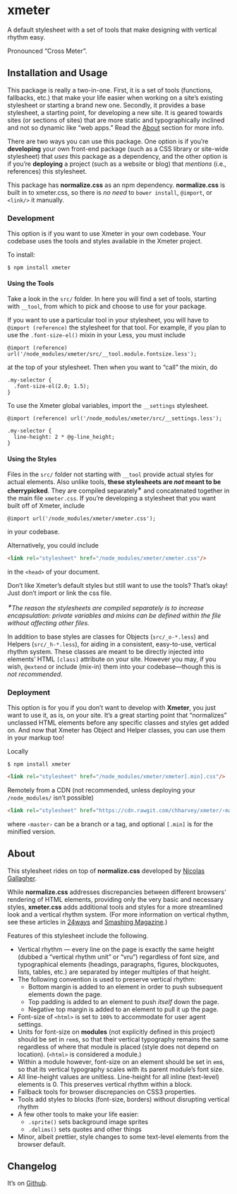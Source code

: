 # xmeter
A default stylesheet with a set of tools that make designing with vertical rhythm easy.

Pronounced “Cross Meter”.

## Installation and Usage

This package is really a two-in-one. First, it is a set of tools (functions,
fallbacks, etc.) that make your life easier when working on a site’s
existing stylesheet or starting a brand new one. Secondly, it provides a base
stylesheet, a starting point, for developing a new site. It is geared towards
sites (or sections of sites) that are more static and typographically inclined
and not so dynamic like “web apps.”
Read the [About](#about) section for more info.

There are two ways you can use this package. One option is if you’re
**developing** your own front-end package (such as a CSS library or site-wide
stylesheet) that *uses* this package as a dependency, and the other option is
if you’re **deploying** a project (such as a website or blog) that *mentions*
(i.e., references) this stylesheet.

This package has **normalize.css** as an npm dependency.
**normalize.css** is built in to xmeter.css, so there is *no need* to
`bower install`, `@import`, or `<link/>` it manually.

### Development

This option is if you want to use Xmeter in your own codebase. Your codebase
uses the tools and styles available in the Xmeter project.

To install:

    $ npm install xmeter

#### Using the Tools

Take a look in the `src/` folder. In here you will find a set of tools, starting
with `__tool`, from which to pick and choose to use for your package.

If you want to use a particular tool in your stylesheet, you will have to
`@import (reference)` the stylesheet for that tool. For example,
if you plan to use the `.font-size-el()` mixin in your Less, you must include

```less
@import (reference) url('/node_modules/xmeter/src/__tool.module.fontsize.less');
```

at the top of your stylesheet. Then when you want to “call” the mixin, do

```less
.my-selector {
  .font-size-el(2.0; 1.5);
}
```

To use the Xmeter global variables, import the `__settings` stylesheet.

```less
@import (reference) url('/node_modules/xmeter/src/__settings.less');

.my-selector {
  line-height: 2 * @g-line_height;
}
```

#### Using the Styles

Files in the `src/` folder not starting with `__tool`
provide actual styles for actual elements. Also unlike tools,
**these stylesheets are *not* meant to be cherrypicked**. They are compiled
separately<sup>&lowast;</sup> and
concatenated together in the main file `xmeter.css`. If you’re developing a
stylesheet that you want built off of Xmeter, include
```less
@import url('/node_modules/xmeter/xmeter.css');
```
in your codebase.

Alternatively, you could include
```html
<link rel="stylesheet" href="/node_modules/xmeter/xmeter.css"/>
```
in the `<head>` of your document.

Don’t like Xmeter’s default styles but still want to use the tools?
That’s okay! Just don’t import or link the css file.

<i><sup>&lowast;</sup>The reason the stylesheets are compiled separately is to increase
encapsulation: private variables and mixins can be defined within the file without
affecting other files.</i>

In addition to base styles are classes for Objects (`src/_o-*.less`) and Helpers (`src/_h-*.less`),
for aiding in a consistent, easy-to-use, vertical rhythm system.
These classes are meant to be directly injected into elements’ HTML `[class]` attribute on your site.
However you may, if you wish, `@extend` or include (mix-in) them into your
codebase—though this is *not recommended*.

### Deployment

This option is for you if you don’t want to develop with **Xmeter**, you just
want to use it, as is, on your site. It’s a great starting point that “normalizes”
unclassed HTML elements before any specific classes and styles get added on.
And now that Xmeter has Object and Helper classes, you can use them in your markup too!

Locally
```
$ npm install xmeter
```
```html
<link rel="stylesheet" href="/node_modules/xmeter/xmeter[.min].css"/>
```
Remotely from a CDN (not recommended, unless deploying your `/node_modules/` isn’t possible)
```html
<link rel="stylesheet" href="https://cdn.rawgit.com/chharvey/xmeter/‹master›/xmeter[.min].css"/>
```
where `‹master›` can be a branch or a tag, and optional `[.min]` is for the minified version.

## About

This stylesheet rides on top of **normalize.css** developed by
[Nicolas Gallagher](http://necolas.github.io/normalize.css/).

While **normalize.css** addresses discrepancies between different browsers’
rendering of HTML elements, providing only the very basic and necessary styles,
**xmeter.css** adds additional tools and styles for a more streamlined look and a
vertical rhythm system. (For more information on vertical rhythm, see these articles in
[24ways](http://24ways.org/2006/compose-to-a-vertical-rhythm/) and
[Smashing Magazine](http://www.smashingmagazine.com/2011/03/14/technical-web-typography-guidelines-and-techniques/#tt-rhythm).)

Features of this stylesheet include the following.

- Vertical rhythm &mdash; every line on the page is exactly the same height
  (dubbed a “vertical rhythm unit” or “vru”) regardless of font size, and
  typographical elements (headings, paragraphs, figures, blockquotes, lists,
  tables, etc.) are separated by integer multiples of that height.
- The following convention is used to preserve vertical rhythm:
  - Bottom margin is added to an element in order to push subsequent elements down the page.
  - Top padding is added to an element to push *itself* down the page.
  - Negative top margin is added to an element to pull it up the page.
- Font-size of `<html>` is set to `100%` to accommodate for user agent settings.
- Units for font-size on **modules** (not explicitly defined in this project)
  should be set in `rem`s, so that their vertical typography remains the same
  regardless of where that module is placed (style does not depend on location).
  (`<html>` is considered a module.)
- Within a module however, font-size on an element
  should be set in `em`s, so that its vertical typography scales with
  its parent module’s font size.
- All line-height values are unitless. Line-height for all inline (text-level) elements is 0.
  This preserves vertical rhythm within a block.
- Fallback tools for browser discrepancies on CSS3 properties.
- Tools add styles to blocks (font-size, borders) without disrupting vertical rhythm
- A few other tools to make your life easier:
  - `.sprite()` sets background image sprites
  - `.delims()` sets quotes and other things
- Minor, albeit prettier, style changes to some text-level elements from the browser default.

## Changelog

It’s on [Github](https://github.com/chharvey/xmeter/releases).
